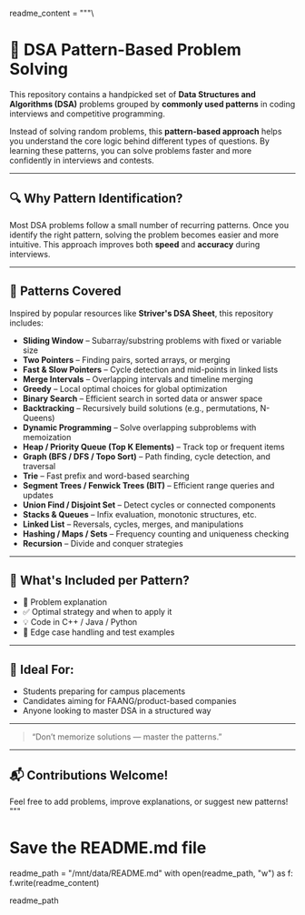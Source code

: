 readme_content = """\
# 📘 DSA Pattern-Based Problem Solving

This repository contains a handpicked set of **Data Structures and Algorithms (DSA)** problems grouped by **commonly used patterns** in coding interviews and competitive programming.

Instead of solving random problems, this **pattern-based approach** helps you understand the core logic behind different types of questions. By learning these patterns, you can solve problems faster and more confidently in interviews and contests.

---

## 🔍 Why Pattern Identification?

Most DSA problems follow a small number of recurring patterns. Once you identify the right pattern, solving the problem becomes easier and more intuitive. This approach improves both **speed** and **accuracy** during interviews.

---

## 📂 Patterns Covered

Inspired by popular resources like **Striver's DSA Sheet**, this repository includes:

- **Sliding Window** – Subarray/substring problems with fixed or variable size  
- **Two Pointers** – Finding pairs, sorted arrays, or merging  
- **Fast & Slow Pointers** – Cycle detection and mid-points in linked lists  
- **Merge Intervals** – Overlapping intervals and timeline merging  
- **Greedy** – Local optimal choices for global optimization  
- **Binary Search** – Efficient search in sorted data or answer space  
- **Backtracking** – Recursively build solutions (e.g., permutations, N-Queens)  
- **Dynamic Programming** – Solve overlapping subproblems with memoization  
- **Heap / Priority Queue (Top K Elements)** – Track top or frequent items  
- **Graph (BFS / DFS / Topo Sort)** – Path finding, cycle detection, and traversal  
- **Trie** – Fast prefix and word-based searching  
- **Segment Trees / Fenwick Trees (BIT)** – Efficient range queries and updates  
- **Union Find / Disjoint Set** – Detect cycles or connected components  
- **Stacks & Queues** – Infix evaluation, monotonic structures, etc.  
- **Linked List** – Reversals, cycles, merges, and manipulations  
- **Hashing / Maps / Sets** – Frequency counting and uniqueness checking  
- **Recursion** – Divide and conquer strategies

---

## 🧠 What's Included per Pattern?

- 📄 Problem explanation  
- ✅ Optimal strategy and when to apply it  
- 💡 Code in C++ / Java / Python  
- 🧪 Edge case handling and test examples

---

## 🚀 Ideal For:

- Students preparing for campus placements  
- Candidates aiming for FAANG/product-based companies  
- Anyone looking to master DSA in a structured way

---

> “Don’t memorize solutions — master the patterns.”

---

## 📬 Contributions Welcome!

Feel free to add problems, improve explanations, or suggest new patterns!
"""

# Save the README.md file
readme_path = "/mnt/data/README.md"
with open(readme_path, "w") as f:
    f.write(readme_content)

readme_path

